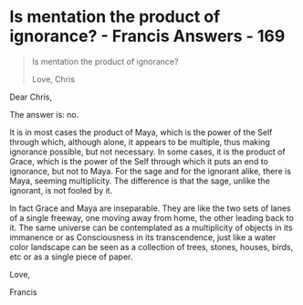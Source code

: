 # Is mentation the product of ignorance? - Francis Answers - 169

>Is mentation the product of ignorance?
>
>Love, Chris

Dear Chris,

The answer is: no.

It is in most cases the product of Maya, which is the power of the Self through which, although alone, it appears to be multiple, thus making ignorance possible, but not necessary. In some cases, it is the product of Grace, which is the power of the Self through which it puts an end to ignorance, but not to Maya. For the sage and for the ignorant alike, there is Maya, seeming multiplicity. The difference is that the sage, unlike the ignorant, is not fooled by it.

In fact Grace and Maya are inseparable. They are like the two sets of lanes of a single freeway, one moving away from home, the other leading back to it. The same universe can be contemplated as a multiplicity of objects in its immanence or as Consciousness in its transcendence, just like a water color landscape can be seen as a collection of trees, stones, houses, birds, etc or as a single piece of paper.

Love,

Francis

